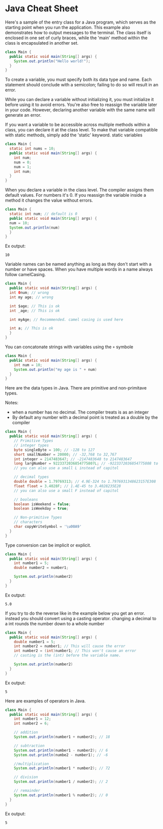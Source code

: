 # Java Cheat Sheet

Here's a sample of the entry class for a Java program, which serves as the starting point when you run the application. 
This example also demonstrates how to output messages to the terminal. The class itself is enclosed in one set of curly braces, while the 'main' method within the class is encapsulated in another set.
```Java
class Main {
  public static void main(String[] args) {
    System.out.println("Hello world!");
  }
}
```

To create a variable, you must specify both its data type and name. Each statement should conclude with a semicolon; failing to do so will result in an error. 

While you can declare a variable without initializing it, 
you must initialize it before using it to avoid errors. You're also free to reassign the variable later in your code. However, declaring another variable with the same name will generate an error. 

If you want a variable to be accessible across multiple methods within a class, you can declare it at the class level. To make that variable compatible with static methods, simply add the 'static' keyword.
static variables
```Java
class Main {
  static int nums = 10;
  public static void main(String[] args) {
    int num;
    num = 0;
    num = 1;
    int num;
  }
}
```

When you declare a variable in the class level. The compiler assigns them default values. For numbers it's 0. If you reassign the variable inside a method it changes the value without errors.

```Java
class Main {
  static int num; // default is 0
  public static void main(String[] args) {
  num = 10;
  System.out.println(num)
  }
}
```

Ex output:
```
10
```

Variable names can be named anything as long as they don't start with a number or have spaces. When you have multiple words in a name always follow camelCasing. 

```Java
class Main {
  public static void main(String[] args) {
  int 0num; // wrong
  int my age; // wrong

  int $age; // This is ok
  int _age; // This is ok

  int myAge; // Recommended. camel casing is used here

  int a; // This is ok
  }
}
```

You can concatonate strings with variables using the `+` symbole

```Java
class Main {
  public static void main(String[] args) {
    int num = 10;
    System.out.println("my age is " + num)
  }
}
```

Here are the data types in Java. There are primitive and non-primitave types. 

Notes:
- when a number has no decimal. The compiler treats is as an integer
- By default any number with a decimal point is treated as a double by the compiler

```Java
class Main {
  public static void main(String[] args) {
    // Primitive Types
    // integer types
    byte singleByte = 100; // -128 to 127
    short smallNumber = 20000; // -32,768 to 32,767
    int integer = 2147483647; // -2147483648 to 2147483647
    long largNumber = 9223372036854775807L; // -9223372036854775808 to 9223372036854775807
    // you can also use a small L instead of capitol

    // decimal types
    double double = 1.79769313; // 4.9E-324 to 1.7976931348623157E308
    float float = 3.4028F; // 1.4E-45 to 3.4028235E28
    // you can also use a small F instead of capitol

    // booleans
    boolean isWeekend = false;
    boolean isWeekday = true;

    // Non-primitive Types
    // characters
    char copyWriteSymbol = '\u00A9'
  }
}
```

Type conversion can be implicit or explicit. 

```Java
class Main {
  public static void main(String[] args) {
    int number1 = 5;
    double number2 = number1;

    System.out.println(number2)
  }
}
```

Ex output:
```
5.0
```

If you try to do the reverse like in the example below you get an error. instead you should convert using a casting operator. changing a decimal to a int rounds the number down to a whole number

```Java
class Main {
  public static void main(String[] args) {
    double number1 = 5;
    int number2 = number1; // This will cause the error
    int number2 = (int)number1; // This won't cause an error
    // casting is the (int) before the variable name. 

    System.out.println(number2)
  }
}
```

Ex output:
```
5
```

Here are examples of operators in Java.

```Java
class Main {
  public static void main(String[] args) {
    int number1 = 12;
    int number2 = 6;

    // addition
    System.out.println(number1 + number2); // 18

    // subtraction
    System.out.println(number1 - number2); // 6
    System.out.println(numbe2 - number1); // -6

    //multiplication
    System.out.println(number1 * number2); // 72

    // division
    System.out.println(number1 / number2); // 2

    // remainder
    System.out.println(number1 % number2); // 0
  }
}
```

Ex output:
```
5
```

